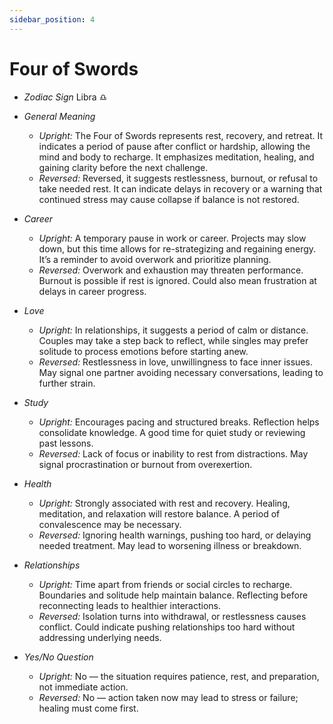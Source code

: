 ```yaml
---
sidebar_position: 4
---
```


# Four of Swords

- *Zodiac Sign* Libra ♎️
- *General Meaning*
  - *Upright:* The Four of Swords represents rest, recovery, and retreat. It indicates a period of pause after conflict or hardship, allowing the mind and body to recharge. It emphasizes meditation, healing, and gaining clarity before the next challenge.
  - *Reversed:* Reversed, it suggests restlessness, burnout, or refusal to take needed rest. It can indicate delays in recovery or a warning that continued stress may cause collapse if balance is not restored.

- *Career*
  - *Upright:* A temporary pause in work or career. Projects may slow down, but this time allows for re-strategizing and regaining energy. It’s a reminder to avoid overwork and prioritize planning.
  - *Reversed:* Overwork and exhaustion may threaten performance. Burnout is possible if rest is ignored. Could also mean frustration at delays in career progress.

- *Love*
  - *Upright:* In relationships, it suggests a period of calm or distance. Couples may take a step back to reflect, while singles may prefer solitude to process emotions before starting anew.
  - *Reversed:* Restlessness in love, unwillingness to face inner issues. May signal one partner avoiding necessary conversations, leading to further strain.

- *Study*
  - *Upright:* Encourages pacing and structured breaks. Reflection helps consolidate knowledge. A good time for quiet study or reviewing past lessons.
  - *Reversed:* Lack of focus or inability to rest from distractions. May signal procrastination or burnout from overexertion.

- *Health*
  - *Upright:* Strongly associated with rest and recovery. Healing, meditation, and relaxation will restore balance. A period of convalescence may be necessary.
  - *Reversed:* Ignoring health warnings, pushing too hard, or delaying needed treatment. May lead to worsening illness or breakdown.

- *Relationships*
  - *Upright:* Time apart from friends or social circles to recharge. Boundaries and solitude help maintain balance. Reflecting before reconnecting leads to healthier interactions.
  - *Reversed:* Isolation turns into withdrawal, or restlessness causes conflict. Could indicate pushing relationships too hard without addressing underlying needs.

- *Yes/No Question*
  - *Upright:* No — the situation requires patience, rest, and preparation, not immediate action.
  - *Reversed:* No — action taken now may lead to stress or failure; healing must come first.
